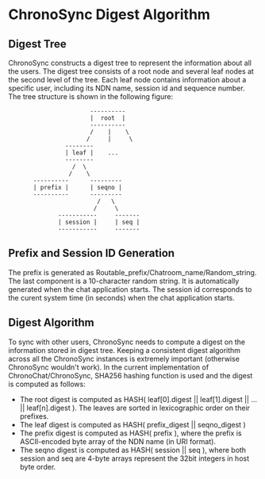 ChronoSync Digest Algorithm
===========================

Digest Tree
-----------

ChronoSync constructs a digest tree to represent the information about all the users. The digest tree consists of a root node and several leaf nodes at the second level of the tree. Each leaf node contains information about a specific user, including its NDN name, session id and sequence number. The tree structure is shown in the following figure:

                           ----------
                           |  root  |
                           ----------
                           /    |    \
                          /     |     \
                    --------
                    | leaf |    ...
                    --------
                      /  \
                     /    \
           ----------      ---------
           | prefix |      | seqno |
           ----------      ---------
                             /   \
                            /     \
                  -----------     -------
                  | session |     | seq |
                  -----------     -------


Prefix and Session ID Generation
--------------------------------

The prefix is generated as Routable_prefix/Chatroom_name/Random_string. The last component is a 10-character random string. It is automatically generated when the chat application starts. The session id corresponds to the curent system time (in seconds) when the chat application starts.


Digest Algorithm
----------------

To sync with other users, ChronoSync needs to compute a digest on the information stored in digest tree. Keeping a consistent digest algorithm across all the ChronoSync instances is extremely important (otherwise ChronoSync wouldn't work). In the current implementation of ChronoChat/ChronoSync, SHA256 hashing function is used and the digest is computed as follows:

* The root digest is computed as HASH( leaf[0].digest || leaf[1].digest || ... || leaf[n].digest ). The leaves are sorted in lexicographic order on their prefixes.
* The leaf digest is computed as HASH( prefix_digest || seqno_digest )
* The prefix digest is computed as HASH( prefix ), where the prefix is ASCII-encoded byte array of the NDN name (in URI format).
* The seqno digest is computed as HASH( session || seq ), where both session and seq are 4-byte arrays represent the 32bit integers in host byte order.


